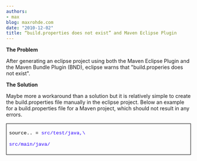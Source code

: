```yaml
---
authors:
- max
blog: maxrohde.com
date: "2010-12-02"
title: “build.properties does not exist” and Maven Eclipse Plugin
---
```


**The Problem**

After generating an eclipse project using both the Maven Eclipse Plugin and the Maven Bundle Plugin (BND), eclipse warns that "build.properies does not exist".

**The Solution**

Maybe more a workaround than a solution but it is relatively simple to create the build.properties file manually in the eclipse project. Below an example for a build.properties file for a Maven project, which should not result in any errors.

<table style="border-collapse:collapse;" border="0"><colgroup><col style="width:638px;"></colgroup><tbody valign="top"><tr><td style="padding-left:7px;padding-right:7px;border-top:solid black .5pt;border-left:solid black .5pt;border-bottom:solid black .5pt;border-right:solid black .5pt;"><p><span style="font-family:Courier New;font-size:10pt;"><span style="color:black;">source.. = </span><span style="color:#2a00ff;">src/test/java,\</span></span></p><p><span style="font-family:Courier New;font-size:10pt;"><span style="color:black;"></span><span style="color:#2a00ff;">src/main/java/</span></span></p></td></tr></tbody></table>
